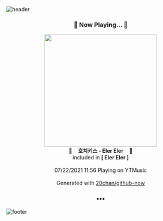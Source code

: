![header](https://capsule-render.vercel.app/api?type=wave&height=170&section=header&text=Hi.%20I'm%20SHIFT&fontColor=090707&fontAlignX=45&fontAlignY=65&fontSize=100)

<h3 align="center">🎵 Now Playing... 🎵</h3>
<p align="center">
  <a href="https://music.youtube.com/watch?v=HZMH51E5rAk">
    <img width="300" src="https://lh3.googleusercontent.com/if4CkuMt0KKNx4D7Vt5TkVyHG4YYgCLrSfTPFm4JzS-VO1EGIi7l1XG7j8vN2mEc4vHIx8ZIHA8YsNg">
  </a>
  <br>
  🎵&nbsp&nbsp&nbsp <b>호치키스 - Eler Eler</b> &nbsp&nbsp&nbsp🎵
  <br>
  included in <b>[ Eler Eler ]</b>
  
  <br />
  <br />
  07/22/2021 11:56 Playing on YTMusic
  <br />
  <br />
  Generated with <a href="https://github.com/20chan/github-now">20chan/github-now</a>
</p>

<h3 align="center">•••</h3>

![footer](https://capsule-render.vercel.app/api?type=wave&height=150&section=footer)

